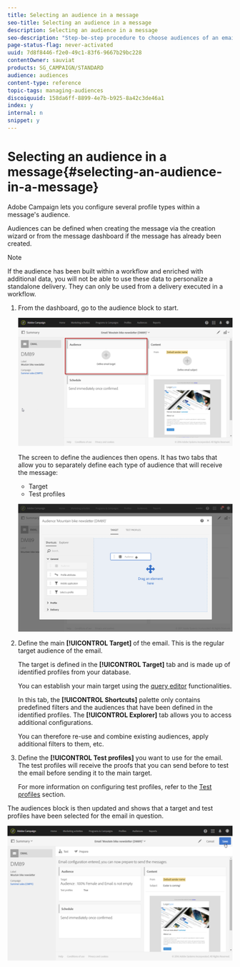 ```yaml
---
title: Selecting an audience in a message
seo-title: Selecting an audience in a message
description: Selecting an audience in a message
seo-description: "Step-be-step procedure to choose audiences of an email: main target population and test profiles."
page-status-flag: never-activated
uuid: 7d8f8446-f2e0-49c1-83f6-9667b29bc228
contentOwner: sauviat
products: SG_CAMPAIGN/STANDARD
audience: audiences
content-type: reference
topic-tags: managing-audiences
discoiquuid: 158da6ff-8899-4e7b-b925-8a42c3de46a1
index: y
internal: n
snippet: y
---
```


# Selecting an audience in a message{#selecting-an-audience-in-a-message}

Adobe Campaign lets you configure several profile types within a message's audience.

Audiences can be defined when creating the message via the creation wizard or from the message dashboard if the message has already been created.

>[!NOTE]
>
>If the audience has been built within a workflow and enriched with additional data, you will not be able to use these data to personalize a standalone delivery. They can only be used from a delivery executed in a workflow.

1. From the dashboard, go to the audience block to start.

   ![](assets/delivery_audience_definition_1.png)

   The screen to define the audiences then opens. It has two tabs that allow you to separately define each type of audience that will receive the message:

    * Target
    * Test profiles

   ![](assets/delivery_audience_definition_2.png)

1. Define the main **[!UICONTROL Target]** of the email. This is the regular target audience of the email.

   The target is defined in the **[!UICONTROL Target]** tab and is made up of identified profiles from your database.

   You can establish your main target using the [query editor](../../automating/using/editing-queries.md#creating-queries) functionalities.

   In this tab, the **[!UICONTROL Shortcuts]** palette only contains predefined filters and the audiences that have been defined in the identified profiles. The **[!UICONTROL Explorer]** tab allows you to access additional configurations.

   You can therefore re-use and combine existing audiences, apply additional filters to them, etc.

1. Define the **[!UICONTROL Test profiles]** you want to use for the email. The test profiles will receive the proofs that you can send before to test the email before sending it to the main target.

   For more information on configuring test profiles, refer to the [Test profiles](../../sending/using/managing-test-profiles-and-sending-proofs.md) section.

The audiences block is then updated and shows that a target and test profiles have been selected for the email in question.

![](assets/delivery_audience_definition_3.png)


